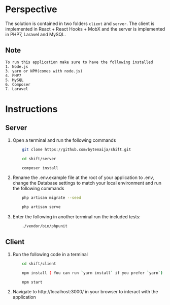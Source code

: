 # Perspective
The solution is contained in two folders `client` and `server`. The client is implemented in React + React Hooks + MobX and the server is implemented in PHP7, Laravel and MySQL.

## Note
    To run this application make sure to have the following installed
    1. Node.js
    3. yarn or NPM(comes with node.js)
    4. PHP7
    5. MySQL
    6. Composer
    7. Laravel


# Instructions
## Server
1. Open a terminal and run the following commands
    ```bash
        git clone https://github.com/bytenaija/shift.git

        cd shift/server

        composer install

     ```

2. Rename the .env.example file at the root of your application to .env, change the Database settings to match your local environment
    and run the following commands
    ```bash
        php artisan migrate --seed

        php artisan serve
    ```

3. Enter the following in another terminal run the included tests:
    
    ```bash
        ./vendor/bin/phpunit
    ```

## Client
1. Run the following code in a terminal
    ```bash
        cd shift/client

        npm install ( You can run `yarn install` if you prefer `yarn`)

        npm start
    ```

2. Navigate to http://localhost:3000/ in your browser to interact with the application